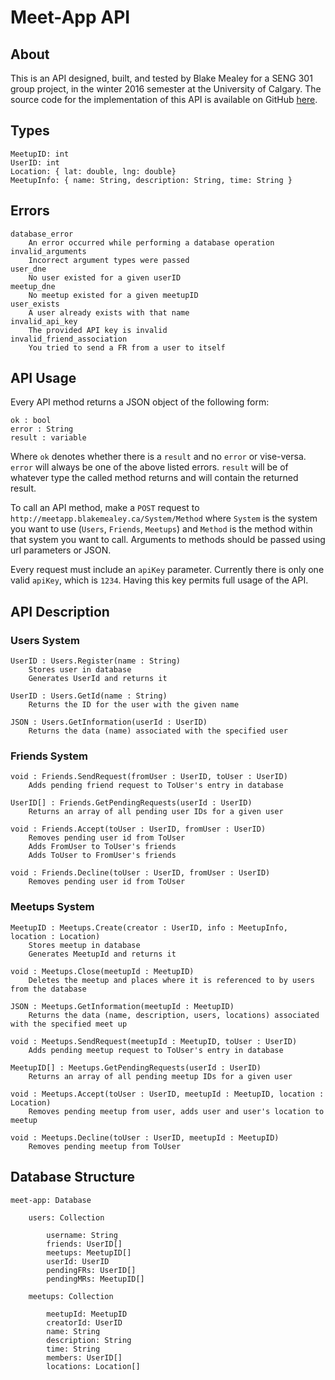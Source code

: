 # Meet-App API

## About

This is an API designed, built, and tested by Blake Mealey for a SENG 301 group project, in the winter 2016 semester at the University of Calgary. The source code for the implementation of this API is available on GitHub [here](https://github.com/blake-mealey/Meet-App-Server).

## Types

	MeetupID: int
	UserID: int
	Location: { lat: double, lng: double}
	MeetupInfo: { name: String, description: String, time: String }

## Errors
	
	database_error
		An error occurred while performing a database operation
	invalid_arguments
		Incorrect argument types were passed
	user_dne
		No user existed for a given userID
	meetup_dne
		No meetup existed for a given meetupID
	user_exists
		A user already exists with that name
	invalid_api_key
		The provided API key is invalid
	invalid_friend_association
		You tried to send a FR from a user to itself

## API Usage

Every API method returns a JSON object of the following form:

	ok : bool
	error : String
	result : variable

Where `ok` denotes whether there is a `result` and no `error` or vise-versa. `error` will always be one of the above listed errors. `result` will be of whatever type the called method returns and will contain the returned result.

To call an API method, make a `POST` request to `http://meetapp.blakemealey.ca/System/Method` where `System` is the system you want to use (`Users`, `Friends`, `Meetups`) and `Method` is the method within that system you want to call. Arguments to methods should be passed using url parameters or JSON.

Every request must include an `apiKey` parameter. Currently there is only one valid `apiKey`, which is `1234`. Having this key permits full usage of the API.

## API Description

### Users System

	UserID : Users.Register(name : String)
		Stores user in database
		Generates UserId and returns it

	UserID : Users.GetId(name : String)
		Returns the ID for the user with the given name

	JSON : Users.GetInformation(userId : UserID)
		Returns the data (name) associated with the specified user

### Friends System

	void : Friends.SendRequest(fromUser : UserID, toUser : UserID)
		Adds pending friend request to ToUser's entry in database

	UserID[] : Friends.GetPendingRequests(userId : UserID)
		Returns an array of all pending user IDs for a given user

	void : Friends.Accept(toUser : UserID, fromUser : UserID)
		Removes pending user id from ToUser
		Adds FromUser to ToUser's friends
		Adds ToUser to FromUser's friends

	void : Friends.Decline(toUser : UserID, fromUser : UserID)
		Removes pending user id from ToUser

### Meetups System

	MeetupID : Meetups.Create(creator : UserID, info : MeetupInfo, location : Location)
		Stores meetup in database
		Generates MeetupId and returns it

	void : Meetups.Close(meetupId : MeetupID)
		Deletes the meetup and places where it is referenced to by users from the database

	JSON : Meetups.GetInformation(meetupId : MeetupID)
		Returns the data (name, description, users, locations) associated with the specified meet up

	void : Meetups.SendRequest(meetupId : MeetupID, toUser : UserID)
		Adds pending meetup request to ToUser's entry in database

	MeetupID[] : Meetups.GetPendingRequests(userId : UserID)
		Returns an array of all pending meetup IDs for a given user

	void : Meetups.Accept(toUser : UserID, meetupId : MeetupID, location : Location)
		Removes pending meetup from user, adds user and user's location to meetup

	void : Meetups.Decline(toUser : UserID, meetupId : MeetupID)
		Removes pending meetup from ToUser

## Database Structure

	meet-app: Database

		users: Collection

			username: String
			friends: UserID[]
			meetups: MeetupID[]
			userId: UserID
			pendingFRs: UserID[]
			pendingMRs: MeetupID[]

		meetups: Collection

			meetupId: MeetupID
			creatorId: UserID
			name: String
			description: String
			time: String
			members: UserID[]
			locations: Location[]